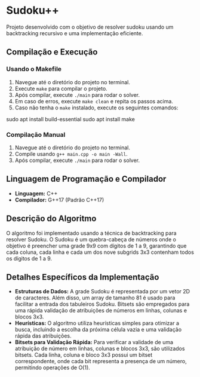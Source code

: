 # Sudoku++

Projeto desenvolvido com o objetivo de resolver sudoku usando um backtracking recursivo e uma implementação eficiente.

## Compilação e Execução

### Usando o Makefile

1. Navegue até o diretório do projeto no terminal.
2. Execute `make` para compilar o projeto.
3. Após compilar, execute `./main` para rodar o solver.
4. Em caso de erros, execute `make clean` e repita os passos acima.
5. Caso não tenha o `make` instalado, execute os seguintes comandos:

sudo apt install build-essential
sudo apt install make

### Compilação Manual

1. Navegue até o diretório do projeto no terminal.
2. Compile usando `g++ main.cpp -o main -Wall`.
3. Após compilar, execute `./main` para rodar o solver.

## Linguagem de Programação e Compilador

- **Linguagem:** C++
- **Compilador:** G++17 (Padrão C++17)

## Descrição do Algoritmo

O algoritmo foi implementado usando a técnica de backtracking para resolver Sudoku. O Sudoku é um quebra-cabeça de números onde o objetivo é preencher uma grade 9x9 com dígitos de 1 a 9, garantindo que cada coluna, cada linha e cada um dos nove subgrids 3x3 contenham todos os dígitos de 1 a 9.

## Detalhes Específicos da Implementação

- **Estruturas de Dados:** A grade Sudoku é representada por um vetor 2D de caracteres. Além disso, um array de tamanho 81 é usado para facilitar a entrada dos tabuleiros Sudoku. Bitsets são empregados para uma rápida validação de atribuições de números em linhas, colunas e blocos 3x3.
- **Heurísticas:** O algoritmo utiliza heurísticas simples para otimizar a busca, incluindo a escolha da próxima célula vazia e uma validação rápida das atribuições.
- **Bitsets para Validação Rápida:** Para verificar a validade de uma atribuição de número em linhas, colunas e blocos 3x3, são utilizados bitsets. Cada linha, coluna e bloco 3x3 possui um bitset correspondente, onde cada bit representa a presença de um número, permitindo operações de O(1).
